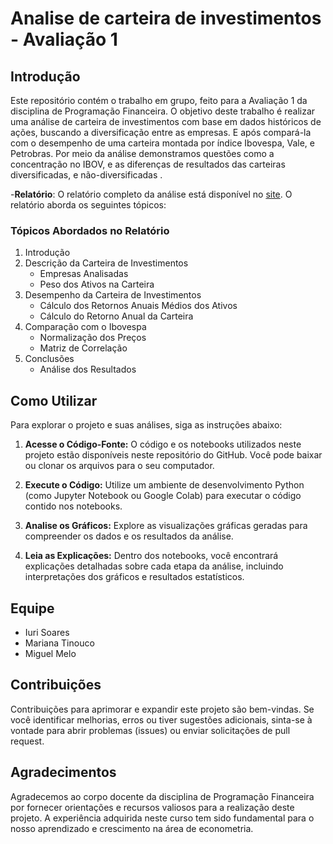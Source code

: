 # Analise de carteira de investimentos - Avaliação 1

## Introdução
Este repositório contém o trabalho em grupo, feito para a Avaliação 1 da disciplina de Programação Financeira. O objetivo deste trabalho é realizar uma análise de carteira de investimentos com base em dados históricos de ações, buscando a diversificação entre as empresas. E após compará-la com o desempenho de uma carteira montada por índice Ibovespa, Vale, e Petrobras. Por meio da análise demonstramos questões como a concentração no IBOV, e as diferenças de resultados das carteiras diversificadas, e não-diversificadas .

-**Relatório**: O relatório completo da análise está disponível no [site](https://iurisgs.github.io/carteira-de-investimentos/). O relatório aborda os seguintes tópicos:

### Tópicos Abordados no Relatório
1. Introdução
2. Descrição da Carteira de Investimentos
   - Empresas Analisadas
   - Peso dos Ativos na Carteira
3. Desempenho da Carteira de Investimentos
   - Cálculo dos Retornos Anuais Médios dos Ativos
   - Cálculo do Retorno Anual da Carteira
4. Comparação com o Ibovespa
   - Normalização dos Preços
   - Matriz de Correlação
5. Conclusões
   - Análise dos Resultados

## Como Utilizar

Para explorar o projeto e suas análises, siga as instruções abaixo:

1. **Acesse o Código-Fonte:** O código e os notebooks utilizados neste projeto estão disponíveis neste repositório do GitHub. Você pode baixar ou clonar os arquivos para o seu computador.

2. **Execute o Código:** Utilize um ambiente de desenvolvimento Python (como Jupyter Notebook ou Google Colab) para executar o código contido nos notebooks.

3. **Analise os Gráficos:** Explore as visualizações gráficas geradas para compreender os dados e os resultados da análise.

4. **Leia as Explicações:** Dentro dos notebooks, você encontrará explicações detalhadas sobre cada etapa da análise, incluindo interpretações dos gráficos e resultados estatísticos.

## Equipe
- Iuri Soares
- Mariana Tinouco
- Miguel Melo

## Contribuições

Contribuições para aprimorar e expandir este projeto são bem-vindas. Se você identificar melhorias, erros ou tiver sugestões adicionais, sinta-se à vontade para abrir problemas (issues) ou enviar solicitações de pull request.

## Agradecimentos

Agradecemos ao corpo docente da disciplina de Programação Financeira por fornecer orientações e recursos valiosos para a realização deste projeto. A experiência adquirida neste curso tem sido fundamental para o nosso aprendizado e crescimento na área de econometria.
